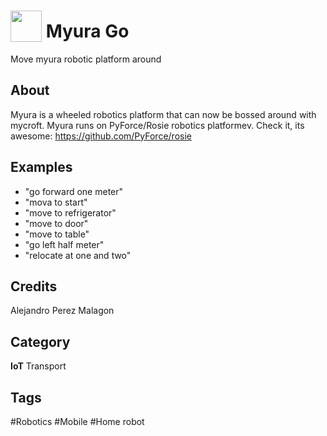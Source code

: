 # <img src="https://raw.githack.com/FortAwesome/Font-Awesome/master/svgs/solid/robot.svg" card_color="#FF0000" width="50" height="50" style="vertical-align:bottom"/> Myura Go
Move myura robotic platform around

## About
Myura is a wheeled robotics platform that can now be bossed around with mycroft. Myura runs on PyForce/Rosie robotics platformev. Check it, its awesome: https://github.com/PyForce/rosie

## Examples
* "go forward one meter"
* "mova to start"
* "move to refrigerator"
* "move to door"
* "move to table"
* "go left half meter"
* "relocate at one and two"


## Credits
Alejandro Perez Malagon

## Category
**IoT**
Transport

## Tags
#Robotics
#Mobile
#Home robot

